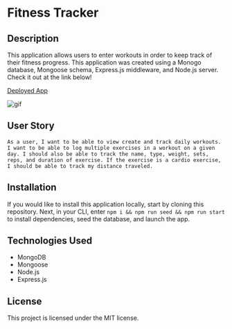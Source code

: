 # Fitness Tracker

## Description
This application allows users to enter workouts in order to keep track of their fitness progress. This application was created using a Monogo database, Mongoose schema, Express.js middleware, and Node.js server. Check it out at the link below!

[Deployed App](https://fitness-tracker-mw.herokuapp.com/)

![gif](./assets/fitness-tracker.gif)

## User Story

```
As a user, I want to be able to view create and track daily workouts. I want to be able to log multiple exercises in a workout on a given day. I should also be able to track the name, type, weight, sets, reps, and duration of exercise. If the exercise is a cardio exercise, I should be able to track my distance traveled.
```

## Installation

If you would like to install this application locally, start by cloning this repository. Next, in your CLI, enter ```npm i && npm run seed && npm run start``` to install dependencies, seed the database, and launch the app. 

## Technologies Used
- MongoDB
- Mongoose
- Node.js
- Express.js

## License
This project is licensed under the MIT license.
